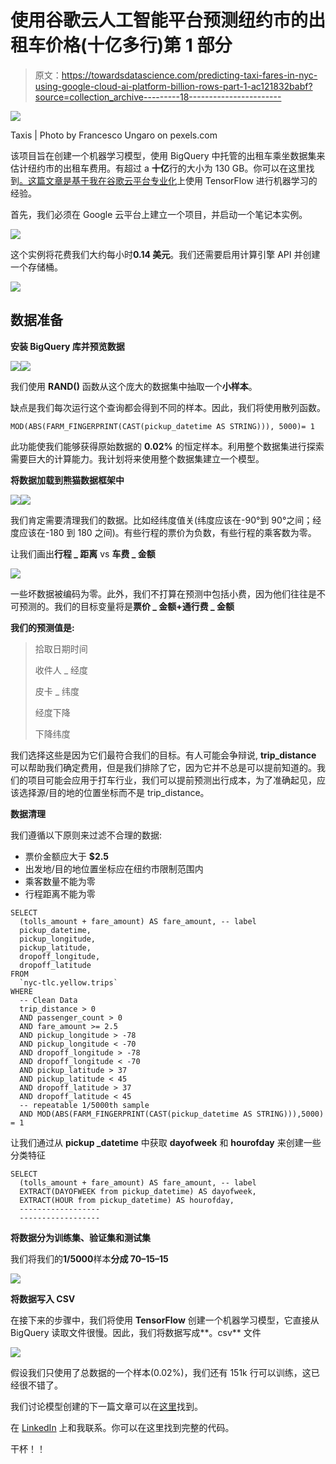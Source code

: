 # 使用谷歌云人工智能平台预测纽约市的出租车价格(十亿多行)第 1 部分

> 原文：<https://towardsdatascience.com/predicting-taxi-fares-in-nyc-using-google-cloud-ai-platform-billion-rows-part-1-ac121832babf?source=collection_archive---------18----------------------->

![](img/f7f94d2bc24922e54d3c9fad01612b7e.png)

Taxis | Photo by Francesco Ungaro on pexels.com

该项目旨在创建一个机器学习模型，使用 BigQuery 中托管的出租车乘坐数据集来估计纽约市的出租车费用。有超过 a **十亿**行的大小为 130 GB。你可以在这里找到[。这篇文章是基于我在谷歌云平台](https://console.cloud.google.com/bigquery?project=bigquery-public-data&p=nyc-tlc&d=yellow&t=trips&page=table)[专业化](https://www.coursera.org/specializations/machine-learning-tensorflow-gcp)上使用 TensorFlow 进行机器学习的经验。

首先，我们必须在 Google 云平台上建立一个项目，并启动一个笔记本实例。

![](img/373fa08790fda9403772e7b3f4aced8f.png)

这个实例将花费我们大约每小时**0.14 美元**。我们还需要启用计算引擎 API 并创建一个存储桶。

![](img/7611778e49f10ab72b7f418ff86408d2.png)

## **数据准备**

**安装 BigQuery 库并预览数据**

![](img/7bfb75b519fe48a550d5b5be2916ed22.png)![](img/5e62229ab2db530b822a811f62bcf79c.png)

我们使用 **RAND()** 函数从这个庞大的数据集中抽取一个**小样本**。

缺点是我们每次运行这个查询都会得到不同的样本。因此，我们将使用散列函数。

```
MOD(ABS(FARM_FINGERPRINT(CAST(pickup_datetime AS STRING))), 5000)= 1
```

此功能使我们能够获得原始数据的 **0.02%** 的恒定样本。利用整个数据集进行探索需要巨大的计算能力。我计划将来使用整个数据集建立一个模型。

**将数据加载到熊猫数据框架中**

![](img/eb9db2185bdf41fa37a0f8f04331cb77.png)![](img/b3fe1e8675df7880b1d3f16960f57e7a.png)

我们肯定需要清理我们的数据。比如经纬度值关(纬度应该在-90°到 90°之间；经度应该在-180 到 180 之间)。有些行程的票价为负数，有些行程的乘客数为零。

让我们画出**行程 _ 距离** vs **车费 _ 金额**

![](img/01428c8fe11d88c0eb107f2f0ba3a6f1.png)

一些坏数据被编码为零。此外，我们不打算在预测中包括小费，因为他们往往是不可预测的。我们的目标变量将是**票价 _ 金额+通行费 _ 金额**

**我们的预测值是:**

> 拾取日期时间
> 
> 收件人 _ 经度
> 
> 皮卡 _ 纬度
> 
> 经度下降
> 
> 下降纬度

我们选择这些是因为它们最符合我们的目标。有人可能会争辩说, **trip_distance** 可以帮助我们确定费用，但是我们排除了它，因为它并不总是可以提前知道的。我们的项目可能会应用于打车行业，我们可以提前预测出行成本，为了准确起见，应该选择源/目的地的位置坐标而不是 trip_distance。

**数据清理**

我们遵循以下原则来过滤不合理的数据:

*   票价金额应大于 **$2.5**
*   出发地/目的地位置坐标应在纽约市限制范围内
*   乘客数量不能为零
*   行程距离不能为零

```
SELECT
  (tolls_amount + fare_amount) AS fare_amount, -- label
  pickup_datetime,
  pickup_longitude, 
  pickup_latitude, 
  dropoff_longitude, 
  dropoff_latitude
FROM
  `nyc-tlc.yellow.trips`
WHERE
  -- Clean Data
  trip_distance > 0
  AND passenger_count > 0
  AND fare_amount >= 2.5
  AND pickup_longitude > -78
  AND pickup_longitude < -70
  AND dropoff_longitude > -78
  AND dropoff_longitude < -70
  AND pickup_latitude > 37
  AND pickup_latitude < 45
  AND dropoff_latitude > 37
  AND dropoff_latitude < 45
  -- repeatable 1/5000th sample
  AND MOD(ABS(FARM_FINGERPRINT(CAST(pickup_datetime AS STRING))),5000) = 1
```

让我们通过从 **pickup _datetime** 中获取 **dayofweek** 和 **hourofday** 来创建一些分类特征

```
SELECT
  (tolls_amount + fare_amount) AS fare_amount, -- label
  EXTRACT(DAYOFWEEK from pickup_datetime) AS dayofweek,
  EXTRACT(HOUR from pickup_datetime) AS hourofday,
  ------------------
  ------------------
```

**将数据分为训练集、验证集和测试集**

我们将我们的**1/5000**样本**分成 70–15–15**

![](img/0bc7b0fc6da6651970736d9e1ce63e4f.png)

**将数据写入 CSV**

在接下来的步骤中，我们将使用 **TensorFlow** 创建一个机器学习模型，它直接从 BigQuery 读取文件很慢。因此，我们将数据写成**。csv** 文件

![](img/baa15b57d8927c283ab45f401e91bcb7.png)

假设我们只使用了总数据的一个样本(0.02%)，我们还有 151k 行可以训练，这已经很不错了。

我们讨论模型创建的下一篇文章可以在[这里](https://medium.com/@tejanirla4/predicting-taxi-fares-in-nyc-using-google-cloud-ai-platform-billion-rows-part-2-f0191a70dea8)找到。

在 [LinkedIn](http://www.linkedin.com/in/tejan-irla) 上和我联系。你可以在这里找到完整的代码。

干杯！！